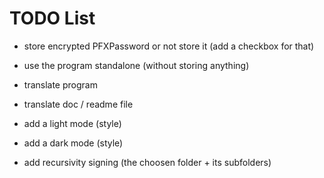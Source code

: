# TODO List

* store encrypted PFXPassword or not store it (add a checkbox for that)

* use the program standalone (without storing anything)

* translate program
* translate doc / readme file

* add a light mode (style)
* add a dark mode (style)

* add recursivity signing (the choosen folder + its subfolders)
